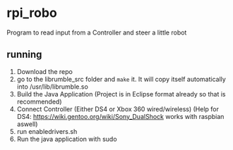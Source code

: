 # rpi_robo
Program to read input from a Controller and steer a little robot


## running
1. Download the repo
2. go to the librumble_src folder and `make` it. It will copy itself automatically into /usr/lib/librumble.so
3. Build the Java Application (Project is in Eclipse format already so that is recommended)
4. Connect Controller (Either DS4 or Xbox 360 wired/wireless) (Help for DS4: https://wiki.gentoo.org/wiki/Sony_DualShock works with raspbian aswell)
5. run enabledrivers.sh
6. Run the java application with sudo
